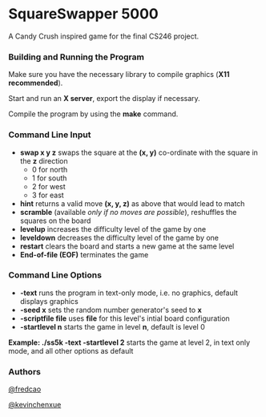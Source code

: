 # SquareSwapper 5000

A Candy Crush inspired game for the final CS246 project.

### Building and Running the Program

Make sure you have the necessary library to compile graphics (**X11 recommended**).

Start and run an **X server**, export the display if necessary.

Compile the program by using the **make** command.

### Command Line Input

* **swap x y z** swaps the square at the **(x, y)** co-ordinate with the square in the **z** direction
	* 0 for north
	* 1 for south
	* 2 for west
	* 3 for east
* **hint** returns a valid move **(x, y, z)** as above that would lead to match
* **scramble** (available _only if no moves are possible_), reshuffles the squares on the board
* **levelup** increases the difficulty level of the game by one
* **leveldown** decreases the difficulty level of the game by one
* **restart** clears the board and starts a new game at the same level
* **End-of-file (EOF)** terminates the game

### Command Line Options

* **-text** runs the program in text-only mode, i.e. no graphics, default displays graphics
* **-seed x** sets the random number generator's seed to **x**
* **-scriptfile file** uses **file** for this level's intial board configuration
* **-startlevel n** starts the game in level **n**, default is level 0

**Example: ./ss5k -text -startlevel 2** starts the game at level 2, in text only mode, and all other options as default

### Authors

<a href='https://github.com/fredcao'>@fredcao</a>
<p>
<a href='https://github.com/kevinchenxue'>@kevinchenxue</a>

